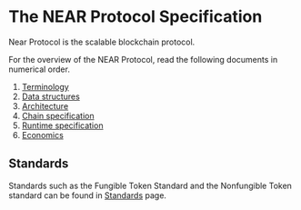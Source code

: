 # The NEAR Protocol Specification

Near Protocol is the scalable blockchain protocol.

For the overview of the NEAR Protocol, read the following documents in numerical order.
1. [Terminology](Terminology.md)
2. [Data structures](DataStructures/README.md)
3. [Architecture](Architecture.md)
4. [Chain specification](ChainSpec/README.md)
5. [Runtime specification](RuntimeSpec/README.md)
6. [Economics](Economics/README.md)

## Standards

Standards such as the Fungible Token Standard and the Nonfungible Token standard can be found in [Standards](Standards/README.md) page.
